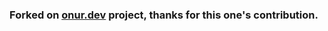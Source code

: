 ### Forked on [onur.dev](https://github.com/suyalcinkaya/onur.dev) project, thanks for this one's contribution.
